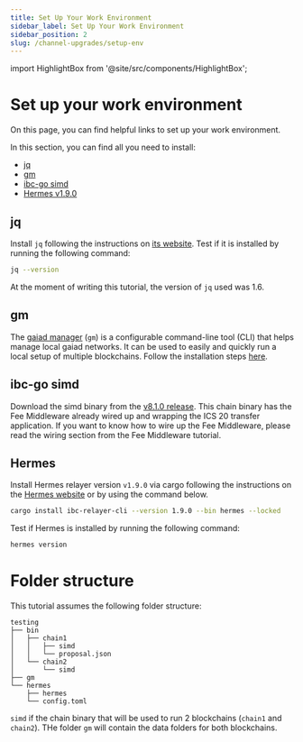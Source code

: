 ```yaml
---
title: Set Up Your Work Environment
sidebar_label: Set Up Your Work Environment
sidebar_position: 2
slug: /channel-upgrades/setup-env
---
```


import HighlightBox from '@site/src/components/HighlightBox';

# Set up your work environment

On this page, you can find helpful links to set up your work environment.

<HighlightBox type="info" title="Dependencies">

In this section, you can find all you need to install:

- [jq](https://jqlang.github.io/jq/)
- [gm](https://github.com/informalsystems/gm/)
- [ibc-go simd](https://github.com/cosmos/ibc-go/)
- [Hermes v1.9.0](https://hermes.informal.systems/)

</HighlightBox>

## jq

Install `jq` following the instructions on [its website](https://jqlang.github.io/jq/download/). Test if it is installed by running the following command:

```bash
jq --version
```

At the moment of writing this tutorial, the version of `jq` used was 1.6.

## gm

The [gaiad manager](https://github.com/informalsystems/gm) (`gm`) is a configurable command-line tool (CLI) that helps manage local gaiad networks. It can be used to easily and quickly run a local setup of multiple blockchains. Follow the installation steps [here](https://github.com/informalsystems/gm#how-to-run).

## ibc-go simd

Download the simd binary from the [v8.1.0 release](https://github.com/cosmos/ibc-go/releases/tag/v8.1.0). This chain binary has the Fee Middleware already wired up and wrapping the ICS 20 transfer application. If you want to know how to wire up the Fee Middleware, please read the wiring section from the Fee Middleware tutorial.

## Hermes

Install Hermes relayer version `v1.9.0` via cargo following the instructions on the [Hermes website](https://hermes.informal.systems/quick-start/installation.html#install-via-cargo) or by using the command below.

```bash
cargo install ibc-relayer-cli --version 1.9.0 --bin hermes --locked
```

Test if Hermes is installed by running the following command:

```bash
hermes version
```

# Folder structure

This tutorial assumes the following folder structure:

```text
testing
├── bin
│   ├── chain1
│   │   ├── simd
│   │   └── proposal.json
│   └── chain2
│       └── simd
├── gm
└── hermes
    ├── hermes
    └── config.toml
```

`simd` if the chain binary that will be used to run 2 blockchains (`chain1` and `chain2`). THe folder `gm` will contain the data folders for both blockchains.

